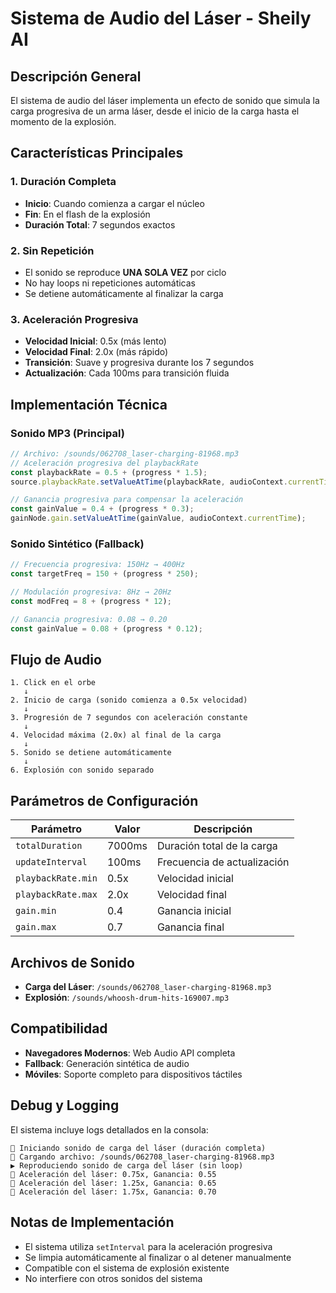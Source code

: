 # Sistema de Audio del Láser - Sheily AI

## Descripción General

El sistema de audio del láser implementa un efecto de sonido que simula la carga progresiva de un arma láser, desde el inicio de la carga hasta el momento de la explosión.

## Características Principales

### 1. **Duración Completa**
- **Inicio**: Cuando comienza a cargar el núcleo
- **Fin**: En el flash de la explosión
- **Duración Total**: 7 segundos exactos

### 2. **Sin Repetición**
- El sonido se reproduce **UNA SOLA VEZ** por ciclo
- No hay loops ni repeticiones automáticas
- Se detiene automáticamente al finalizar la carga

### 3. **Aceleración Progresiva**
- **Velocidad Inicial**: 0.5x (más lento)
- **Velocidad Final**: 2.0x (más rápido)
- **Transición**: Suave y progresiva durante los 7 segundos
- **Actualización**: Cada 100ms para transición fluida

## Implementación Técnica

### Sonido MP3 (Principal)
```typescript
// Archivo: /sounds/062708_laser-charging-81968.mp3
// Aceleración progresiva del playbackRate
const playbackRate = 0.5 + (progress * 1.5);
source.playbackRate.setValueAtTime(playbackRate, audioContext.currentTime);

// Ganancia progresiva para compensar la aceleración
const gainValue = 0.4 + (progress * 0.3);
gainNode.gain.setValueAtTime(gainValue, audioContext.currentTime);
```

### Sonido Sintético (Fallback)
```typescript
// Frecuencia progresiva: 150Hz → 400Hz
const targetFreq = 150 + (progress * 250);

// Modulación progresiva: 8Hz → 20Hz
const modFreq = 8 + (progress * 12);

// Ganancia progresiva: 0.08 → 0.20
const gainValue = 0.08 + (progress * 0.12);
```

## Flujo de Audio

```
1. Click en el orbe
   ↓
2. Inicio de carga (sonido comienza a 0.5x velocidad)
   ↓
3. Progresión de 7 segundos con aceleración constante
   ↓
4. Velocidad máxima (2.0x) al final de la carga
   ↓
5. Sonido se detiene automáticamente
   ↓
6. Explosión con sonido separado
```

## Parámetros de Configuración

| Parámetro | Valor | Descripción |
|-----------|-------|-------------|
| `totalDuration` | 7000ms | Duración total de la carga |
| `updateInterval` | 100ms | Frecuencia de actualización |
| `playbackRate.min` | 0.5x | Velocidad inicial |
| `playbackRate.max` | 2.0x | Velocidad final |
| `gain.min` | 0.4 | Ganancia inicial |
| `gain.max` | 0.7 | Ganancia final |

## Archivos de Sonido

- **Carga del Láser**: `/sounds/062708_laser-charging-81968.mp3`
- **Explosión**: `/sounds/whoosh-drum-hits-169007.mp3`

## Compatibilidad

- **Navegadores Modernos**: Web Audio API completa
- **Fallback**: Generación sintética de audio
- **Móviles**: Soporte completo para dispositivos táctiles

## Debug y Logging

El sistema incluye logs detallados en la consola:
```
🎵 Iniciando sonido de carga del láser (duración completa)
📡 Cargando archivo: /sounds/062708_laser-charging-81968.mp3
▶️ Reproduciendo sonido de carga del láser (sin loop)
🎵 Aceleración del láser: 0.75x, Ganancia: 0.55
🎵 Aceleración del láser: 1.25x, Ganancia: 0.65
🎵 Aceleración del láser: 1.75x, Ganancia: 0.70
```

## Notas de Implementación

- El sistema utiliza `setInterval` para la aceleración progresiva
- Se limpia automáticamente al finalizar o al detener manualmente
- Compatible con el sistema de explosión existente
- No interfiere con otros sonidos del sistema
